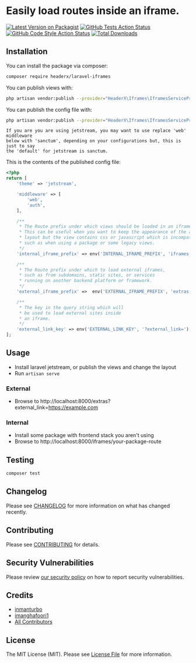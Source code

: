 # Easily load routes inside an iframe.

[![Latest Version on Packagist](https://img.shields.io/packagist/v/headerx/laravel-iframes.svg?style=flat-square)](https://packagist.org/packages/headerx/laravel-iframes)
[![GitHub Tests Action Status](https://img.shields.io/github/workflow/status/headerx/laravel-iframes/run-tests?label=tests)](https://github.com/headerx/laravel-iframes/actions?query=workflow%3Arun-tests+branch%3Amain)
[![GitHub Code Style Action Status](https://img.shields.io/github/workflow/status/headerx/laravel-iframes/Check%20&%20fix%20styling?label=code%20style)](https://github.com/headerx/laravel-iframes/actions?query=workflow%3A"Check+%26+fix+styling"+branch%3Amain)
[![Total Downloads](https://img.shields.io/packagist/dt/headerx/laravel-iframes.svg?style=flat-square)](https://packagist.org/packages/headerx/laravel-iframes)


## Installation

You can install the package via composer:

```bash
composer require headerx/laravel-iframes
```

You can publish views with:

```bash
php artisan vendor:publish --provider="HeaderX\Iframes\IframesServiceProvider" --tag="iframes-views"
```

You can publish the config file with:
```bash
php artisan vendor:publish --provider="HeaderX\Iframes\IframesServiceProvider" --tag="iframes-config"
```
    If you are you are using jetstream, you may want to use replace 'web' middleware
    below with 'sanctum', depending on your configurations but, this is just to say
    the 'default' for jetstream is sanctum.

This is the contents of the published config file:

```php
<?php
return [
    'theme' => 'jetstream',

    'middleware' => [
        'web',
        'auth',
    ],

    /**
     * The Route prefix under which views should be loaded in an iframe.
     * This can be useful when you want to keep the appearance of the app
     * layout but the view contains css or javascript which is incompatible,
     * such as when using a package or some legacy views.
     */
    'internal_iframe_prefix' => env('INTERNAL_IFRAME_PREFIX', 'iframes'),

    /**
     * The Route prefix under which to load external iframes,
     * such as from subdomains, static sites, or services
     * running on another backend platform or framework.
     */
    'external_iframe_prefix' =>  env('EXTERNAL_IFRAME_PREFIX', 'extras'),

    /**
     * The key in the query string which will
     * be used to load external sites inside
     * an iframe.
     */
    'external_link_key' => env('EXTERNAL_LINK_KEY', '?external_link='),
];
```
## Usage
- Install laravel jetstream, or publish the views and change the layout
- Run `artisan serve`

### External

- Browse to http://localhost:8000/extras?external_link=https://example.com

### Internal

- Install some package with frontend stack you aren't using
- Browse to http://localhost:8000/iframes/your-package-route

## Testing

```bash
composer test
```

## Changelog

Please see [CHANGELOG](CHANGELOG.md) for more information on what has changed recently.

## Contributing

Please see [CONTRIBUTING](.github/CONTRIBUTING.md) for details.

## Security Vulnerabilities

Please review [our security policy](../../security/policy) on how to report security vulnerabilities.

## Credits

- [inmanturbo](https://github.com/inmanturbo)
- [imanghafoori1](https://github.com/imanghafoori1)
- [All Contributors](../../contributors)

## License

The MIT License (MIT). Please see [License File](LICENSE.md) for more information.
